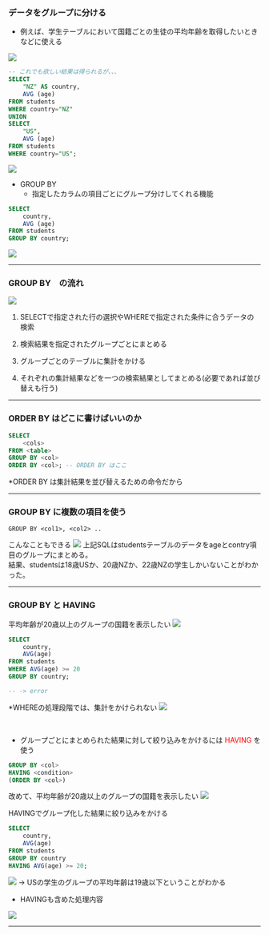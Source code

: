 ### データをグループに分ける

- 例えば、学生テーブルにおいて国籍ごとの生徒の平均年齢を取得したいときなどに使える
<img src="./img/group_by1.png" />

```sql
-- これでも欲しい結果は得られるが、、、
SELECT
    "NZ" AS country,
    AVG (age)
FROM students
WHERE country="NZ"
UNION
SELECT
    "US",
    AVG (age)
FROM students
WHERE country="US";
```
<img src="./img/group_by2.png" />

<br>

- GROUP BY  
    - 指定したカラムの項目ごとにグループ分けしてくれる機能

```sql
SELECT
    country,
    AVG (age)
FROM students
GROUP BY country;
```
<img src="./img/group_by3.png" />

---

### GROUP BY　の流れ

<img src="./img/group_by4.png" />

1. SELECTで指定された行の選択やWHEREで指定された条件に合うデータの検索

2. 検索結果を指定されたグループごとにまとめる

3. グループごとのテーブルに集計をかける

4. それぞれの集計結果などを一つの検索結果としてまとめる(必要であれば並び替えも行う)

---

### ORDER BY はどこに書けばいいのか

```sql
SELECT
    <cols>
FROM <table>
GROUP BY <col>
ORDER BY <col>; -- ORDER BY はここ
```
*ORDER BY は集計結果を並び替えるための命令だから

---

### GROUP BY に複数の項目を使う

```sqls
GROUP BY <col1>, <col2> ..
```

こんなこともできる
<img src="./img/group_by5.png" />
上記SQLはstudentsテーブルのデータをageとcontry項目のグループにまとめる。  
結果、studentsは18歳USか、20歳NZか、22歳NZの学生しかいないことがわかった。

---

### GROUP BY と HAVING

平均年齢が20歳以上のグループの国籍を表示したい
<img src="./img/having1.png" />

```sql
SELECT
    country,
    AVG(age)
FROM students
WHERE AVG(age) >= 20
GROUP BY country;

-- -> error
```
*WHEREの処理段階では、集計をかけられない
<img src="./img/having2.png" />

<br>

- グループごとにまとめられた結果に対して絞り込みをかけるには <font color="red">HAVING</font> を使う  

```sql
GROUP BY <col>
HAVING <condition>
(ORDER BY <col>)
```

改めて、平均年齢が20歳以上のグループの国籍を表示したい
<img src="./img/having1.png" />

HAVINGでグループ化した結果に絞り込みをかける
```sql
SELECT
    country,
    AVG(age)
FROM students
GROUP BY country
HAVING AVG(age) >= 20;
```

<img src="./img/having3.png" />
-> USの学生のグループの平均年齢は19歳以下ということがわかる  

<br>

- HAVINGも含めた処理内容

<img src="./img/having4.png" />

---